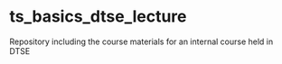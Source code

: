 # ts_basics_dtse_lecture
Repository including the course materials for an internal course held in DTSE 
